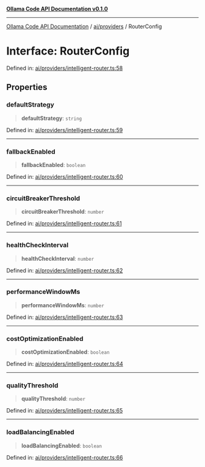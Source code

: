 [**Ollama Code API Documentation v0.1.0**](../../../README.md)

***

[Ollama Code API Documentation](../../../modules.md) / [ai/providers](../README.md) / RouterConfig

# Interface: RouterConfig

Defined in: [ai/providers/intelligent-router.ts:58](https://github.com/erichchampion/ollama-code/blob/f6c86092ceb05c9cf6b0f52863f31d0a214195fb/ollama-code/src/ai/providers/intelligent-router.ts#L58)

## Properties

### defaultStrategy

> **defaultStrategy**: `string`

Defined in: [ai/providers/intelligent-router.ts:59](https://github.com/erichchampion/ollama-code/blob/f6c86092ceb05c9cf6b0f52863f31d0a214195fb/ollama-code/src/ai/providers/intelligent-router.ts#L59)

***

### fallbackEnabled

> **fallbackEnabled**: `boolean`

Defined in: [ai/providers/intelligent-router.ts:60](https://github.com/erichchampion/ollama-code/blob/f6c86092ceb05c9cf6b0f52863f31d0a214195fb/ollama-code/src/ai/providers/intelligent-router.ts#L60)

***

### circuitBreakerThreshold

> **circuitBreakerThreshold**: `number`

Defined in: [ai/providers/intelligent-router.ts:61](https://github.com/erichchampion/ollama-code/blob/f6c86092ceb05c9cf6b0f52863f31d0a214195fb/ollama-code/src/ai/providers/intelligent-router.ts#L61)

***

### healthCheckInterval

> **healthCheckInterval**: `number`

Defined in: [ai/providers/intelligent-router.ts:62](https://github.com/erichchampion/ollama-code/blob/f6c86092ceb05c9cf6b0f52863f31d0a214195fb/ollama-code/src/ai/providers/intelligent-router.ts#L62)

***

### performanceWindowMs

> **performanceWindowMs**: `number`

Defined in: [ai/providers/intelligent-router.ts:63](https://github.com/erichchampion/ollama-code/blob/f6c86092ceb05c9cf6b0f52863f31d0a214195fb/ollama-code/src/ai/providers/intelligent-router.ts#L63)

***

### costOptimizationEnabled

> **costOptimizationEnabled**: `boolean`

Defined in: [ai/providers/intelligent-router.ts:64](https://github.com/erichchampion/ollama-code/blob/f6c86092ceb05c9cf6b0f52863f31d0a214195fb/ollama-code/src/ai/providers/intelligent-router.ts#L64)

***

### qualityThreshold

> **qualityThreshold**: `number`

Defined in: [ai/providers/intelligent-router.ts:65](https://github.com/erichchampion/ollama-code/blob/f6c86092ceb05c9cf6b0f52863f31d0a214195fb/ollama-code/src/ai/providers/intelligent-router.ts#L65)

***

### loadBalancingEnabled

> **loadBalancingEnabled**: `boolean`

Defined in: [ai/providers/intelligent-router.ts:66](https://github.com/erichchampion/ollama-code/blob/f6c86092ceb05c9cf6b0f52863f31d0a214195fb/ollama-code/src/ai/providers/intelligent-router.ts#L66)
